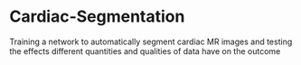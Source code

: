 # Cardiac-Segmentation

Training a network to automatically segment cardiac MR images and testing the effects different quantities and qualities of data have on the outcome
